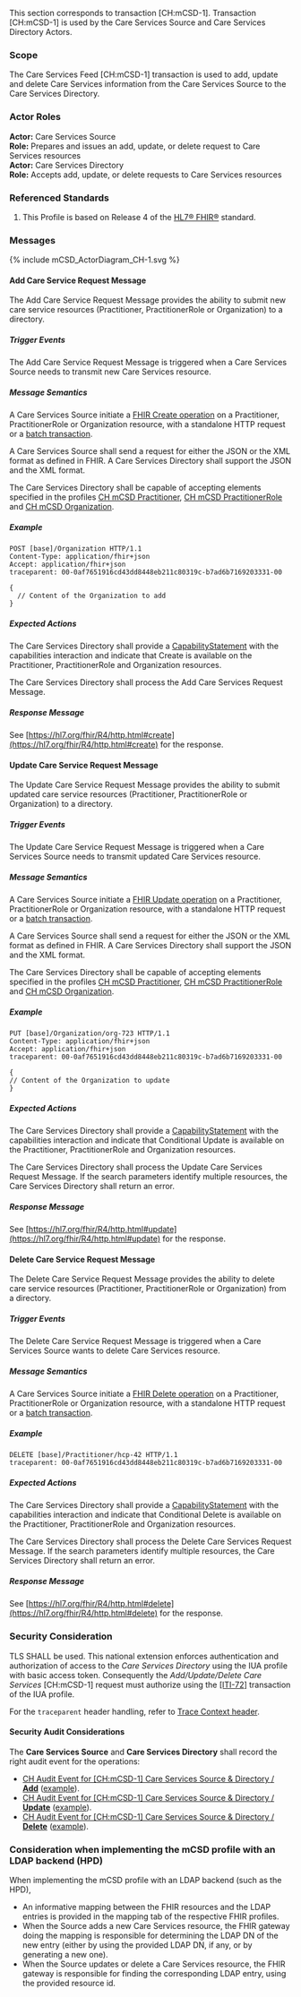 This section corresponds to transaction [CH:mCSD-1]. Transaction [CH:mCSD-1] is used by the Care Services Source and 
Care Services Directory Actors.

### Scope

The Care Services Feed [CH:mCSD-1] transaction is used to add, update and delete Care Services information from the
Care Services Source to the Care Services Directory.

### Actor Roles

**Actor:** Care Services Source<br>
**Role:** Prepares and issues an add, update, or delete request to Care Services resources<br>
**Actor:** Care Services Directory<br>
**Role:** Accepts add, update, or delete requests to Care Services resources

### Referenced Standards

1. This Profile is based on Release 4 of the [HL7® FHIR®](https://hl7.org/fhir/R4/index.html) standard.

### Messages

<div>{% include mCSD_ActorDiagram_CH-1.svg %}</div>

#### Add Care Service Request Message

The Add Care Service Request Message provides the ability to submit new care service resources (Practitioner,
PractitionerRole or Organization) to a directory.

##### Trigger Events

The Add Care Service Request Message is triggered when a Care Services Source needs to transmit new Care Services resource.

##### Message Semantics

A Care Services Source initiate a [FHIR Create operation](https://hl7.org/fhir/R4/http.html#create) on a 
Practitioner, PractitionerRole or Organization resource, with a standalone HTTP request or a
[batch transaction](https://hl7.org/fhir/R4/http.html#transaction).

A Care Services Source shall send a request for either the JSON or the XML format as defined in FHIR. A Care Services
Directory shall support the JSON and the XML format.

The Care Services Directory shall be capable of accepting elements specified in the profiles
[CH mCSD Practitioner](StructureDefinition-CH.mCSD.Practitioner.html),
[CH mCSD PractitionerRole](StructureDefinition-CH.mCSD.PractitionerRole.html) and
[CH mCSD Organization](StructureDefinition-CH.mCSD.Organization.html).

##### Example

```http
POST [base]/Organization HTTP/1.1
Content-Type: application/fhir+json
Accept: application/fhir+json
traceparent: 00-0af7651916cd43dd8448eb211c80319c-b7ad6b7169203331-00

{
  // Content of the Organization to add
}
```

##### Expected Actions

The Care Services Directory shall provide a [CapabilityStatement](CapabilityStatement-CH.mCSD.CareServicesDirectory.html)
with the capabilities interaction and indicate that Create is available on the Practitioner, PractitionerRole and 
Organization resources.

The Care Services Directory shall process the Add Care Services Request Message.

##### Response Message

See [https://hl7.org/fhir/R4/http.html#create](https://hl7.org/fhir/R4/http.html#create) for the response.

#### Update Care Service Request Message

The Update Care Service Request Message provides the ability to submit updated care service resources (Practitioner,
PractitionerRole or Organization) to a directory.

##### Trigger Events

The Update Care Service Request Message is triggered when a Care Services Source needs to transmit updated Care 
Services resource.

##### Message Semantics

A Care Services Source initiate a [FHIR Update operation](https://hl7.org/fhir/R4/http.html#update) on a 
Practitioner, PractitionerRole or Organization resource, with a standalone HTTP request or a
[batch transaction](https://hl7.org/fhir/R4/http.html#transaction).

A Care Services Source shall send a request for either the JSON or the XML format as defined in FHIR. A Care Services
Directory shall support the JSON and the XML format.

The Care Services Directory shall be capable of accepting elements specified in the profiles 
[CH mCSD Practitioner](StructureDefinition-CH.mCSD.Practitioner.html),
[CH mCSD PractitionerRole](StructureDefinition-CH.mCSD.PractitionerRole.html) and
[CH mCSD Organization](StructureDefinition-CH.mCSD.Organization.html).

##### Example

```http
PUT [base]/Organization/org-723 HTTP/1.1
Content-Type: application/fhir+json
Accept: application/fhir+json
traceparent: 00-0af7651916cd43dd8448eb211c80319c-b7ad6b7169203331-00

{
// Content of the Organization to update
}
```

##### Expected Actions

The Care Services Directory shall provide a [CapabilityStatement](CapabilityStatement-CH.mCSD.CareServicesDirectory.html)
with the capabilities interaction and indicate that Conditional Update is available on the Practitioner, 
PractitionerRole and Organization resources.

The Care Services Directory shall process the Update Care Services Request Message.
If the search parameters identify multiple resources, the Care Services Directory shall return an error.

##### Response Message

See [https://hl7.org/fhir/R4/http.html#update](https://hl7.org/fhir/R4/http.html#update) for the response.

#### Delete Care Service Request Message

The Delete Care Service Request Message provides the ability to delete care service resources (Practitioner,
PractitionerRole or Organization) from a directory.

##### Trigger Events

The Delete Care Service Request Message is triggered when a Care Services Source wants to delete Care Services resource.

##### Message Semantics

A Care Services Source initiate a [FHIR Delete operation](https://hl7.org/fhir/R4/http.html#delete) on a 
Practitioner, PractitionerRole or Organization resource, with a standalone HTTP request or a
[batch transaction](https://hl7.org/fhir/R4/http.html#transaction).

##### Example

```http
DELETE [base]/Practitioner/hcp-42 HTTP/1.1
traceparent: 00-0af7651916cd43dd8448eb211c80319c-b7ad6b7169203331-00
```

##### Expected Actions

The Care Services Directory shall provide a [CapabilityStatement](CapabilityStatement-CH.mCSD.CareServicesDirectory.html)
with the capabilities interaction and indicate that Conditional Delete is available on the Practitioner,
PractitionerRole and Organization resources.

The Care Services Directory shall process the Delete Care Services Request Message.
If the search parameters identify multiple resources, the Care Services Directory shall return an error.

##### Response Message

See [https://hl7.org/fhir/R4/http.html#delete](https://hl7.org/fhir/R4/http.html#delete) for the response.

### Security Consideration

TLS SHALL be used. This national extension enforces authentication and authorization of access to the
_Care Services Directory_ using the IUA profile with basic access token. Consequently the
_Add/Update/Delete Care Services_ [CH:mCSD-1] request must authorize using the
[[ITI-72]](https://profiles.ihe.net/ITI/IUA/index.html#372-incorporate-access-token-iti-72) transaction of the IUA profile.

For the `traceparent` header handling, refer to [Trace Context header](tracecontext.html).

#### Security Audit Considerations

The **Care Services Source** and **Care Services Directory** shall record the right audit event for the operations:

- [CH Audit Event for [CH:mCSD-1] Care Services Source & Directory / **Add**](StructureDefinition-ChAuditEventmCSD1Create.html)
  ([example](AuditEvent-ChAuditEventmCSD1CreateExample.html)).
- [CH Audit Event for [CH:mCSD-1] Care Services Source & Directory / **Update**](StructureDefinition-ChAuditEventmCSD1Update.html)
  ([example](AuditEvent-ChAuditEventmCSD1UpdateExample.html)).
- [CH Audit Event for [CH:mCSD-1] Care Services Source & Directory / **Delete**](StructureDefinition-ChAuditEventmCSD1Delete.html)
  ([example](AuditEvent-ChAuditEventmCSD1DeleteExample.html)).

### Consideration when implementing the mCSD profile with an LDAP backend (HPD)

When implementing the mCSD profile with an LDAP backend (such as the HPD), 

- An informative mapping between the FHIR resources and the LDAP entries is provided in the mapping tab of the 
  respective FHIR profiles.
- When the Source adds a new Care Services resource, the FHIR gateway doing the mapping is responsible for determining
  the LDAP DN of the new entry (either by using the provided LDAP DN, if any, or by generating a new one).
- When the Source updates or delete a Care Services resource, the FHIR gateway is responsible for finding the 
  corresponding LDAP entry, using the provided resource id.
